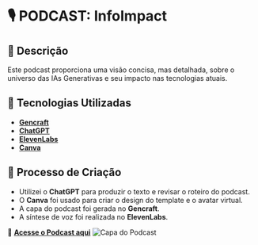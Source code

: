 # 🎙️ PODCAST: InfoImpact  

## 📒 Descrição  
Este podcast proporciona uma visão concisa, mas detalhada, sobre o universo das IAs Generativas e seu impacto nas tecnologias atuais.

## 🤖 Tecnologias Utilizadas  
- **[Gencraft](https://gencraft.com/)** 
- **[ChatGPT](https://chat.openai.com)**  
- **[ElevenLabs](https://elevenlabs.io)**  
- **[Canva](https://www.canva.com/)** 

## 🧐 Processo de Criação  
- Utilizei o **ChatGPT** para produzir o texto e revisar o roteiro do podcast.  
- O **Canva** foi usado para criar o design do template e o avatar virtual.  
- A capa do podcast foi gerada no **Gencraft**.  
- A síntese de voz foi realizada no **ElevenLabs**.  

🔗 **[Acesse o Podcast aqui](https://github.com/seldacabral/podcast)**
![Capa do Podcast](https://github.com/seldacabral/podcast/blob/main/Dark%20Blue%20and%20White%20Simple%20Podcast%20Cover.png) 

